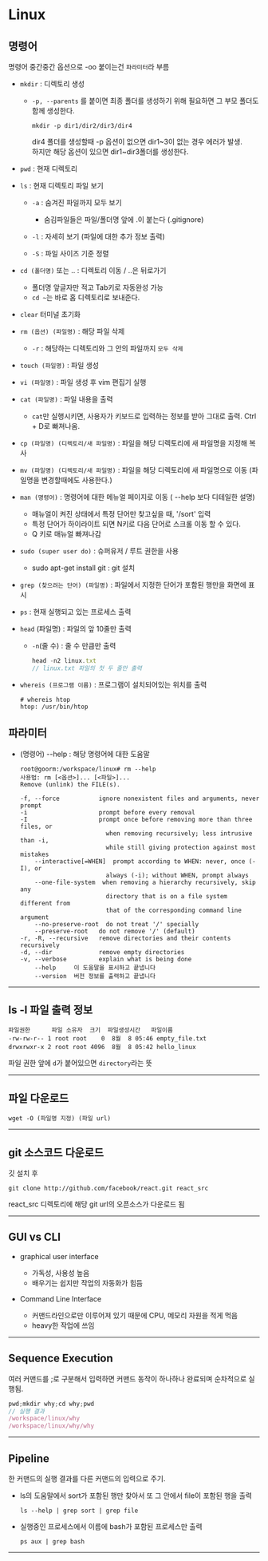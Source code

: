 # **Linux**

## **명령어**
명령어 중간중간 옵션으로 -oo 붙이는건 `파라미터`라 부름

- `mkdir` : 디렉토리 생성
    - `-p, --parents` 를 붙이면 최종 폴더를 생성하기 위해 필요하면 그 부모 폴더도 함께 생성한다.
        ```
        mkdir -p dir1/dir2/dir3/dir4
        ```
        dir4 폴더를 생성할때 -p 옵션이 없으면 dir1~3이 없는 경우 에러가 발생.  
        하지만 해당 옵션이 있으면 dir1~dir3폴더를 생성한다.


- `pwd` : 현재 디렉토리
- `ls` : 현재 디렉토리 파일 보기
    - `-a` : 숨겨진 파일까지 모두 보기
        - 숨김파일들은 파일/폴더명 앞에 .이 붙는다 (.gitignore)
    - `-l` : 자세히 보기 (파일에 대한 추가 정보 출력)

    - `-S` : 파일 사이즈 기준 정렬
    
- `cd (폴더명)` 또는 .. : 디렉토리 이동 / ..은 뒤로가기
    - 폴더명 앞글자만 적고 Tab키로 자동완성 가능
    - `cd ~`는 바로 홈 디렉토리로 보내준다.

- `clear` 터미널 초기화

- `rm (옵션) (파일명)` : 해당 파일 삭제
    - `-r` : 해당하는 디렉토리와 그 안의 파일까지 `모두 삭제`

- `touch (파일명)` : 파일 생성
- `vi (파일명)` : 파일 생성 후 vim 편집기 실행

- `cat (파일명)` : 파일 내용을 출력
    - `cat`만 실행시키면, 사용자가 키보드로 입력하는 정보를 받아 그대로 출력. Ctrl + D로 빠져나옴.

- `cp (파일명) (디렉토리/새 파일명)` : 파일을 해당 디렉토리에 새 파일명을 지정해 복사
- `mv (파일명) (디렉토리/새 파일명)` : 파일을 해당 디렉토리에 새 파일명으로 이동 (파일명을 변경할때에도 사용한다.)

- `man (명령어)` : 명령어에 대한 메뉴얼 페이지로 이동 ( --help 보다 디테일한 설명)
    - 매뉴얼이 켜진 상태에서 특정 단어만 찾고싶을 때, '/sort' 입력
    - 특정 단어가 하이라이트 되면 N키로 다음 단어로 스크롤 이동 할 수 있다.
    - Q 키로 매뉴얼 빠져나감

- `sudo (super user do)` : 슈퍼유저 / 루트 권한을 사용
    - sudo apt-get install git : git 설치

- `grep (찾으려는 단어) (파일명)` : 파일에서 지정한 단어가 포함된 행만을 화면에 표시

- `ps` : 현재 실행되고 있는 프로세스 출력

- `head` (파일명) : 파일의 앞 10줄만 출력
    - `-n`(줄 수) : 줄 수 만큼만 출력
        ```js
        head -n2 linux.txt
        // linux.txt 파일의 첫 두 줄만 출력
        ```

- `whereis (프로그램 이름)` : 프로그램이 설치되어있는 위치를 출력
    ```
    # whereis htop
    htop: /usr/bin/htop
    ```

## **파라미터**
- (명령어) --help : 해당 명령어에 대한 도움말
    ```
    root@goorm:/workspace/linux# rm --help
    사용법: rm [<옵션>]... [<파일>]...
    Remove (unlink) the FILE(s).

    -f, --force           ignore nonexistent files and arguments, never prompt
    -i                    prompt before every removal
    -I                    prompt once before removing more than three files, or
                            when removing recursively; less intrusive than -i,
                            while still giving protection against most mistakes
        --interactive[=WHEN]  prompt according to WHEN: never, once (-I), or
                            always (-i); without WHEN, prompt always
        --one-file-system  when removing a hierarchy recursively, skip any
                            directory that is on a file system different from
                            that of the corresponding command line argument
        --no-preserve-root  do not treat '/' specially
        --preserve-root   do not remove '/' (default)
    -r, -R, --recursive   remove directories and their contents recursively
    -d, --dir             remove empty directories
    -v, --verbose         explain what is being done
        --help     이 도움말을 표시하고 끝냅니다
        --version  버전 정보를 출력하고 끝냅니다
    ```


___

## **ls -l 파일 출력 정보**
```
파일권한      파일 소유자  크기  파일생성시간   파일이름
-rw-rw-r-- 1 root root    0  8월  8 05:46 empty_file.txt
drwxrwxr-x 2 root root 4096  8월  8 05:42 hello_linux
```
파일 권한 앞에 `d`가 붙어있으면 `directory`라는 뜻
___


## **파일 다운로드**

```
wget -O (파일명 지정) (파일 url)
```

___

## **git 소스코드 다운로드**

깃 설치 후
```
git clone http://github.com/facebook/react.git react_src
```
react_src 디렉토리에 해당 git url의 오픈소스가 다운로드 됨

___

## **GUI vs CLI**

- graphical user interface
    - 가독성, 사용성 높음
    - 배우기는 쉽지만 작업의 자동화가 힘듬

- Command Line Interface
    - 커맨드라인으로만 이루어져 있기 때문에 CPU, 메모리 자원을 적게 먹음
    - heavy한 작업에 쓰임

___

## Sequence Execution

여러 커맨드를 ;로 구분해서 입력하면 커맨드 동작이 하나하나 완료되며 순차적으로 실행됨.  
```js
pwd;mkdir why;cd why;pwd
// 실행 결과
/workspace/linux/why
/workspace/linux/why/why
```

___

## Pipeline

한 커맨드의 실행 결과를 다른 커맨드의 입력으로 주기.

- ls의 도움말에서 sort가 포함된 행만 찾아서 또 그 안에서 file이 포함된 행을 출력
    ```
    ls --help | grep sort | grep file
    ```

- 실행중인 프로세스에서 이름에 bash가 포함된 프로세스만 출력
    ```
    ps aux | grep bash
    ```

___
